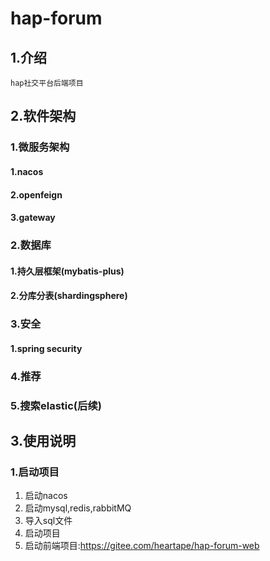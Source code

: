 # hap-forum

## 1.介绍
```text
hap社交平台后端项目
```
## 2.软件架构
### 1.微服务架构
#### 1.nacos
#### 2.openfeign
#### 3.gateway

### 2.数据库
#### 1.持久层框架(mybatis-plus)

#### 2.分库分表(shardingsphere)

### 3.安全
#### 1.spring security

### 4.推荐

### 5.搜索elastic(后续)

## 3.使用说明
### 1.启动项目
1. 启动nacos
2. 启动mysql,redis,rabbitMQ
3. 导入sql文件
4. 启动项目
5. 启动前端项目:https://gitee.com/heartape/hap-forum-web